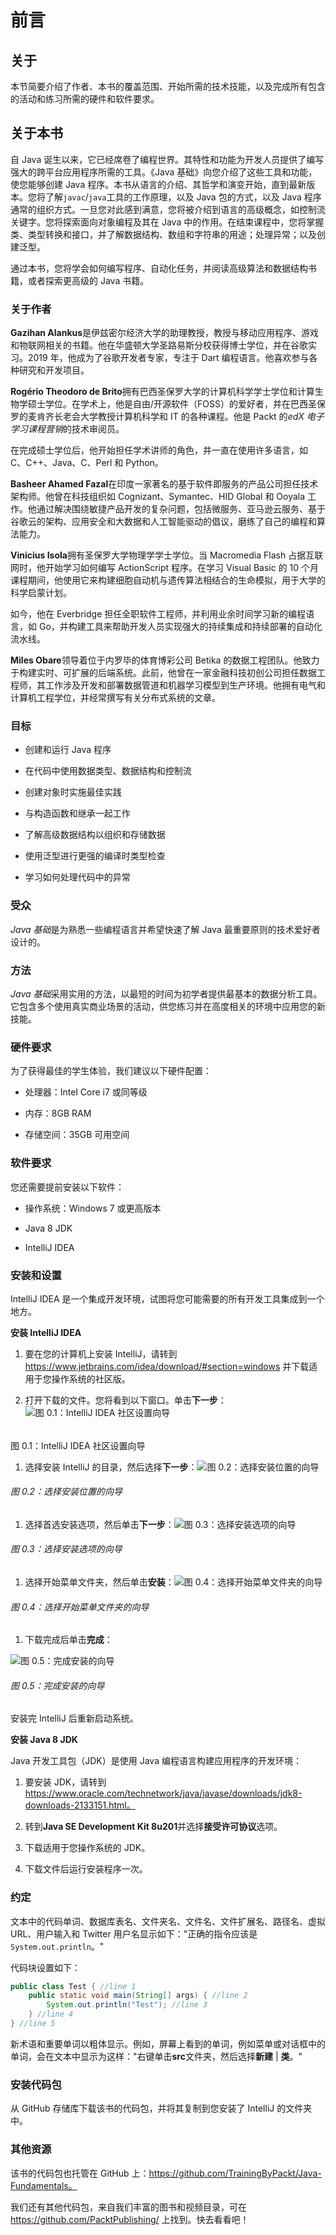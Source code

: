 # 前言

## 关于

本节简要介绍了作者、本书的覆盖范围、开始所需的技术技能，以及完成所有包含的活动和练习所需的硬件和软件要求。

## 关于本书

自 Java 诞生以来，它已经席卷了编程世界。其特性和功能为开发人员提供了编写强大的跨平台应用程序所需的工具。《Java 基础》向您介绍了这些工具和功能，使您能够创建 Java 程序。本书从语言的介绍、其哲学和演变开始，直到最新版本。您将了解`javac`/`java`工具的工作原理，以及 Java 包的方式，以及 Java 程序通常的组织方式。一旦您对此感到满意，您将被介绍到语言的高级概念，如控制流关键字。您将探索面向对象编程及其在 Java 中的作用。在结束课程中，您将掌握类、类型转换和接口，并了解数据结构、数组和字符串的用途；处理异常；以及创建泛型。

通过本书，您将学会如何编写程序、自动化任务，并阅读高级算法和数据结构书籍，或者探索更高级的 Java 书籍。

### 关于作者

**Gazihan Alankus**是伊兹密尔经济大学的助理教授，教授与移动应用程序、游戏和物联网相关的书籍。他在华盛顿大学圣路易斯分校获得博士学位，并在谷歌实习。2019 年，他成为了谷歌开发者专家，专注于 Dart 编程语言。他喜欢参与各种研究和开发项目。

**Rogério Theodoro de Brito**拥有巴西圣保罗大学的计算机科学学士学位和计算生物学硕士学位。在学术上，他是自由/开源软件（FOSS）的爱好者，并在巴西圣保罗的麦肯齐长老会大学教授计算机科学和 IT 的各种课程。他是 Packt 的*edX 电子学习课程营销*的技术审阅员。

在完成硕士学位后，他开始担任学术讲师的角色，并一直在使用许多语言，如 C、C++、Java、C、Perl 和 Python。

**Basheer Ahamed Fazal**在印度一家著名的基于软件即服务的产品公司担任技术架构师。他曾在科技组织如 Cognizant、Symantec、HID Global 和 Ooyala 工作。他通过解决围绕敏捷产品开发的复杂问题，包括微服务、亚马逊云服务、基于谷歌云的架构、应用安全和大数据和人工智能驱动的倡议，磨练了自己的编程和算法能力。

**Vinicius Isola**拥有圣保罗大学物理学学士学位。当 Macromedia Flash 占据互联网时，他开始学习如何编写 ActionScript 程序。在学习 Visual Basic 的 10 个月课程期间，他使用它来构建细胞自动机与遗传算法相结合的生命模拟，用于大学的科学启蒙计划。

如今，他在 Everbridge 担任全职软件工程师，并利用业余时间学习新的编程语言，如 Go，并构建工具来帮助开发人员实现强大的持续集成和持续部署的自动化流水线。

**Miles Obare**领导着位于内罗毕的体育博彩公司 Betika 的数据工程团队。他致力于构建实时、可扩展的后端系统。此前，他曾在一家金融科技初创公司担任数据工程师，其工作涉及开发和部署数据管道和机器学习模型到生产环境。他拥有电气和计算机工程学位，并经常撰写有关分布式系统的文章。

### 目标

+   创建和运行 Java 程序

+   在代码中使用数据类型、数据结构和控制流

+   创建对象时实施最佳实践

+   与构造函数和继承一起工作

+   了解高级数据结构以组织和存储数据

+   使用泛型进行更强的编译时类型检查

+   学习如何处理代码中的异常

### 受众

*Java 基础*是为熟悉一些编程语言并希望快速了解 Java 最重要原则的技术爱好者设计的。

### 方法

*Java 基础*采用实用的方法，以最短的时间为初学者提供最基本的数据分析工具。它包含多个使用真实商业场景的活动，供您练习并在高度相关的环境中应用您的新技能。

### 硬件要求

为了获得最佳的学生体验，我们建议以下硬件配置：

+   处理器：Intel Core i7 或同等级

+   内存：8GB RAM

+   存储空间：35GB 可用空间

### 软件要求

您还需要提前安装以下软件：

+   操作系统：Windows 7 或更高版本

+   Java 8 JDK

+   IntelliJ IDEA

### 安装和设置

IntelliJ IDEA 是一个集成开发环境，试图将您可能需要的所有开发工具集成到一个地方。

**安装 IntelliJ IDEA**

1.  要在您的计算机上安装 IntelliJ，请转到 https://www.jetbrains.com/idea/download/#section=windows 并下载适用于您操作系统的社区版。

1.  打开下载的文件。您将看到以下窗口。单击**下一步**：![图 0.1：IntelliJ IDEA 社区设置向导](img/C09581_00_01.jpg)

######

图 0.1：IntelliJ IDEA 社区设置向导

1.  选择安装 IntelliJ 的目录，然后选择**下一步**：![图 0.2：选择安装位置的向导](img/C09581_00_02.jpg)

###### 图 0.2：选择安装位置的向导

1.  选择首选安装选项，然后单击**下一步**：![图 0.3：选择安装选项的向导](img/C09581_00_03.jpg)

###### 图 0.3：选择安装选项的向导

1.  选择开始菜单文件夹，然后单击**安装**：![图 0.4：选择开始菜单文件夹的向导](img/C09581_00_04.jpg)

###### 图 0.4：选择开始菜单文件夹的向导

1.  下载完成后单击**完成**：

![图 0.5：完成安装的向导](img/C09581_00_05.jpg)

###### 图 0.5：完成安装的向导

安装完 IntelliJ 后重新启动系统。

**安装 Java 8 JDK**

Java 开发工具包（JDK）是使用 Java 编程语言构建应用程序的开发环境：

1.  要安装 JDK，请转到 https://www.oracle.com/technetwork/java/javase/downloads/jdk8-downloads-2133151.html。

1.  转到**Java SE Development Kit 8u201**并选择**接受许可协议**选项。

1.  下载适用于您操作系统的 JDK。

1.  下载文件后运行安装程序一次。

### 约定

文本中的代码单词、数据库表名、文件夹名、文件名、文件扩展名、路径名、虚拟 URL、用户输入和 Twitter 用户名显示如下："正确的指令应该是`System.out.println`。"

代码块设置如下：

```java
public class Test { //line 1
    public static void main(String[] args) { //line 2
        System.out.println("Test"); //line 3
    } //line 4
} //line 5
```

新术语和重要单词以粗体显示。例如，屏幕上看到的单词，例如菜单或对话框中的单词，会在文本中显示为这样："右键单击**src**文件夹，然后选择**新建** | **类**。"

### 安装代码包

从 GitHub 存储库下载该书的代码包，并将其复制到您安装了 IntelliJ 的文件夹中。

### 其他资源

该书的代码包也托管在 GitHub 上：https://github.com/TrainingByPackt/Java-Fundamentals。

我们还有其他代码包，来自我们丰富的图书和视频目录，可在 https://github.com/PacktPublishing/ 上找到。快去看看吧！
